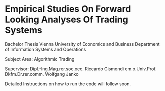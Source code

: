 # Empirical Studies On Forward Looking Analyses Of Trading Systems

Bachelor Thesis 
Vienna University of Economics and Business
Department of Information Systems and Operations

Subject Area: Algorithmic Trading

Supervisor: Dipl.-Ing.Mag.rer.soc.oec. Riccardo Gismondi
                em.o.Univ.Prof. Dkfm.Dr.rer.comm. Wolfgang Janko

Detailed Instructions on how to run the code will follow soon.
